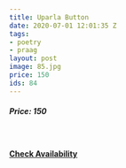 ```yaml
---
title: Uparla Button
date: 2020-07-01 12:01:35 Z
tags:
- poetry
- praag
layout: post
image: 85.jpg
price: 150
ids: 84
---
```


<h5>Price: 150</h5><br>

<h4><a class="add-cart cart1" href="{{ site.baseurl }}/books#84"><b>Check Availability</b></a></h4>

<body>
 <script src="{{ site.baseurl }}/js/main.js"></script>
 </body>